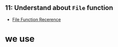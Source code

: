 ## 11: Understand about `File` function
- [File Function Recerence](https://www.terraform.io/docs/language/functions/file.html)

# we use